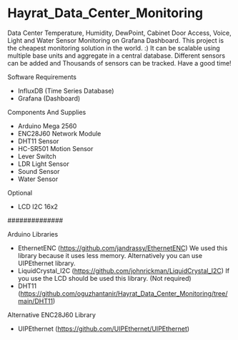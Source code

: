 # Hayrat_Data_Center_Monitoring
Data Center Temperature, Humidity, DewPoint, Cabinet Door Access, Voice, Light and Water Sensor Monitoring on Grafana Dashboard.
This project is the cheapest monitoring solution in the world. :) It can be scalable using multiple base units and aggregate in a central database. Different sensors can be added and Thousands of sensors can be tracked. Have a good time!

Software Requirements
- InfluxDB (Time Series Database)
- Grafana (Dashboard)

Components And Supplies
- Arduino Mega 2560
- ENC28J60 Network Module
- DHT11 Sensor
- HC-SR501 Motion Sensor
- Lever Switch
- LDR Light Sensor
- Sound Sensor
- Water Sensor

Optional
- LCD I2C 16x2

##############

Arduino Libraries
- EthernetENC (https://github.com/jandrassy/EthernetENC) We used this library because it uses less memory. Alternatively you can use UIPEthernet library.
- LiquidCrystal_I2C (https://github.com/johnrickman/LiquidCrystal_I2C) If you use the LCD should be used this library. (Not required)
- DHT11 (https://github.com/oguzhantanir/Hayrat_Data_Center_Monitoring/tree/main/DHT11)

Alternative ENC28J60 Library
- UIPEthernet (https://github.com/UIPEthernet/UIPEthernet)
